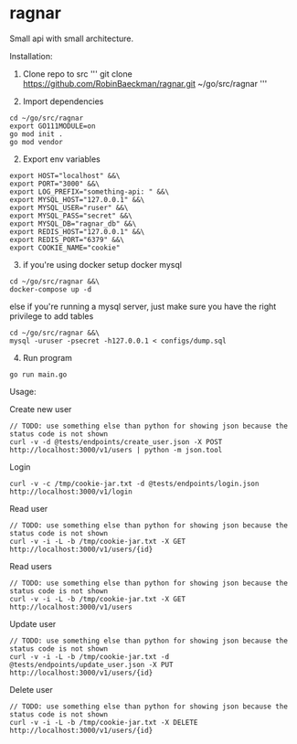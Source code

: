 # ragnar

Small api with small architecture.

Installation:
1. Clone repo to src
'''
git clone https://github.com/RobinBaeckman/ragnar.git ~/go/src/ragnar
'''

2. Import dependencies 
```
cd ~/go/src/ragnar
export GO111MODULE=on
go mod init . 
go mod vendor
```

2. Export env variables
```
export HOST="localhost" &&\
export PORT="3000" &&\
export LOG_PREFIX="something-api: " &&\
export MYSQL_HOST="127.0.0.1" &&\
export MYSQL_USER="ruser" &&\
export MYSQL_PASS="secret" &&\
export MYSQL_DB="ragnar_db" &&\
export REDIS_HOST="127.0.0.1" &&\
export REDIS_PORT="6379" &&\
export COOKIE_NAME="cookie"
```

3. if you're using docker setup docker mysql
```
cd ~/go/src/ragnar &&\
docker-compose up -d
``` 

else if you're running a mysql server, just make sure you have the right privilege to add tables
```
cd ~/go/src/ragnar &&\
mysql -uruser -psecret -h127.0.0.1 < configs/dump.sql

```

4. Run program
```
go run main.go
```

Usage:

Create new user
```
// TODO: use something else than python for showing json because the status code is not shown
curl -v -d @tests/endpoints/create_user.json -X POST http://localhost:3000/v1/users | python -m json.tool
```

Login
```
curl -v -c /tmp/cookie-jar.txt -d @tests/endpoints/login.json http://localhost:3000/v1/login
```

Read user
```
// TODO: use something else than python for showing json because the status code is not shown
curl -v -i -L -b /tmp/cookie-jar.txt -X GET http://localhost:3000/v1/users/{id}

```

Read users
```
// TODO: use something else than python for showing json because the status code is not shown
curl -v -i -L -b /tmp/cookie-jar.txt -X GET http://localhost:3000/v1/users

```

Update user
```
// TODO: use something else than python for showing json because the status code is not shown
curl -v -i -L -b /tmp/cookie-jar.txt -d @tests/endpoints/update_user.json -X PUT http://localhost:3000/v1/users/{id}

```

Delete user
```
// TODO: use something else than python for showing json because the status code is not shown
curl -v -i -L -b /tmp/cookie-jar.txt -X DELETE http://localhost:3000/v1/users/{id}

```
